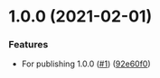 # 1.0.0 (2021-02-01)


### Features

* For publishing 1.0.0 ([#1](https://github.com/bo2kshelf/eslint-config/issues/1)) ([92e60f0](https://github.com/bo2kshelf/eslint-config/commit/92e60f0d5e874e894559d747df3f7a6097335a1c))
